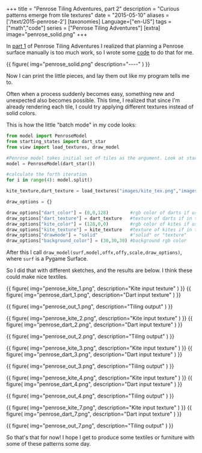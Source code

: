 +++
title = "Penrose Tiling Adventures, part 2"
description = "Curious patterns emerge from tile textures"
date = "2015-05-10"
aliases = ['/text/2015-penrose-2']
[taxonomies]
Language=["en-US"]
tags = ["math","code"]
series = ["Penrose Tiling Adventures"]
[extra]
image="penrose_solid.png"
+++

In [part 1](@/text/blog/2015-penrose-1/index.md) of Penrose Tiling Adventures I realized that planning a Penrose
surface manually is too much work, so I wrote some
[code](https://github.com/mollikka/Penrose) to do that for me.

{{
    figure(
        img="penrose_solid.png"
        description="----"
    )
}}



Now I can print the little pieces, and lay them out like my program tells me to.

Often when a process suddenly becomes easy, something new and unexpected also
becomes possible. This time, I realized that since I'm already rendering each tile, 
I could try applying different textures instead of solid colors.

This is how the little "batch mode" in my code looks:

```python
from model import PenroseModel
from starting_states import dart_star
from view import load_textures, draw_model

#Penrose model takes initial set of tiles as the argument. Look at starting_states.py for examples.
model = PenroseModel(dart_star())

#calculate the forth iteration
for i in range(4): model.split()

kite_texture,dart_texture = load_textures("images/kite_tex.png","images/dart_tex.png")

draw_options = {}

draw_options["dart_color"] = (0,0,128)        #rgb color of darts if using solid coloring
draw_options["dart_texture"] = dart_texture   #texture of darts if in texture mode
draw_options["kite_color"] = (128,0,0)        #rgb color of kites if using solid coloring
draw_options["kite_texture"] = kite_texture   #texture of kites if in texture mode
draw_options["drawmode"] = "solid"            #"solid" or "texture"
draw_options["background_color"] = (30,30,30) #background rgb color
```

After this I call `draw_model(surf,model,offx,offy,scale,draw_options)`, where `surf` is a Pygame Surface.

So I did that with different sketches, and the results are below. I think these
could make nice textiles.

<div class="sideBySide">
{{
        figure(
                img="penrose_kite_1.png",
                description="Kite input texture"
        )
}}
{{
        figure(
                img="penrose_dart_1.png",
                description="Dart input texture"
        )
}}
</div>

{{
        figure(
                img="penrose_out_1.png",
                description="Tiling output"
        )
}}

<div class="sideBySide">
{{
        figure(
                img="penrose_kite_2.png",
                description="Kite input texture"
        )
}}
{{
        figure(
                img="penrose_dart_2.png",
                description="Dart input texture"
        )
}}
</div>

{{
        figure(
                img="penrose_out_2.png",
                description="Tiling output"
        )
}}

<div class="sideBySide">
{{
        figure(
                img="penrose_kite_3.png",
                description="Kite input texture"
        )
}}
{{
        figure(
                img="penrose_dart_3.png",
                description="Dart input texture"
        )
}}
</div>

{{
        figure(
                img="penrose_out_3.png",
                description="Tiling output"
        )
}}

<div class="sideBySide">
{{
        figure(
                img="penrose_kite_4.png",
                description="Kite input texture"
        )
}}
{{
        figure(
                img="penrose_dart_4.png",
                description="Dart input texture"
        )
}}
</div>

{{
        figure(
                img="penrose_out_4.png",
                description="Tiling output"
        )
}}

<div class="sideBySide">
{{
        figure(
                img="penrose_kite_7.png",
                description="Kite input texture"
        )
}}
{{
        figure(
                img="penrose_dart_7.png",
                description="Dart input texture"
        )
}}
</div>

{{
        figure(
                img="penrose_out_7.png",
                description="Tiling output"
        )
}}

So that's that for now! I hope I get to produce some textiles or furniture with some of these patterns some day.

